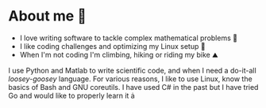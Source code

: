 # About me 👋 
- I love writing software to tackle complex mathematical problems 🧮
- I like coding challenges and optimizing my Linux setup 🔭
- When I'm not coding I'm climbing, hiking or riding my bike ⛰ 

I use Python and Matlab to write scientific code, and when I need a do-it-all _loosey-goosey_ language.
For various reasons, I like to use Linux, know the basics of Bash and GNU coreutils.
I have used C\# in the past but I have tried Go and would like to properly learn it  
